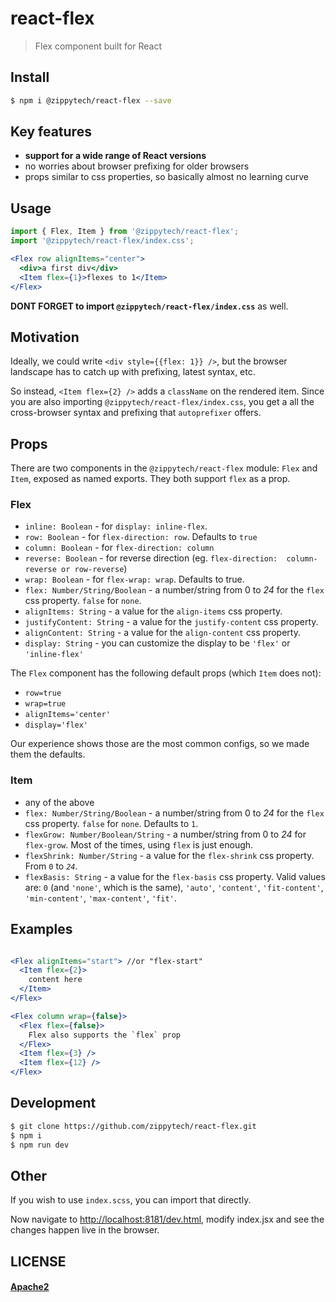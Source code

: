 # react-flex

 > Flex component built for React

## Install

```sh
$ npm i @zippytech/react-flex --save
```

## Key features

 * **support for a wide range of React versions**
 * no worries about browser prefixing for older browsers
 * props similar to css properties, so basically almost no learning curve

## Usage

```jsx
import { Flex, Item } from '@zippytech/react-flex';
import '@zippytech/react-flex/index.css';

<Flex row alignItems="center">
  <div>a first div</div>
  <Item flex={1}>flexes to 1</Item>
</Flex>
```

**DONT FORGET to import `@zippytech/react-flex/index.css`** as well.

## Motivation

Ideally, we could write `<div style={{flex: 1}} />`, but the browser landscape has to catch up with prefixing, latest syntax, etc.

So instead, `<Item flex={2} />` adds a `className` on the rendered item. Since you are also importing `@zippytech/react-flex/index.css`, you get a all the cross-browser syntax and prefixing that `autoprefixer` offers.

## Props

There are two components in the `@zippytech/react-flex` module: `Flex` and `Item`, exposed as named exports. They both support `flex` as a prop.

### Flex

 * `inline: Boolean` - for `display: inline-flex`.
 * `row: Boolean` - for `flex-direction: row`. Defaults to `true`
 * `column: Boolean` - for `flex-direction: column`
 * `reverse: Boolean` - for reverse direction (eg. `flex-direction:  column-reverse or row-reverse`)
 * `wrap: Boolean` - for `flex-wrap: wrap`. Defaults to true.
 * `flex: Number/String/Boolean` - a number/string from 0 to *24* for the `flex` css property. `false` for `none`.
 * `alignItems: String` - a value for the `align-items` css property.
 * `justifyContent: String` - a value for the `justify-content` css property.
 * `alignContent: String` - a value for the `align-content` css property.
 * `display: String` - you can customize the display to be `'flex'` or `'inline-flex'`

The `Flex` component has the following default props (which `Item` does not):

 * `row=true`
 * `wrap=true`
 * `alignItems='center'`
 * `display='flex'`

Our experience shows those are the most common configs, so we made them the defaults.

### Item

* any of the above
* `flex: Number/String/Boolean` - a number/string from 0 to *24* for the `flex` css property. `false` for `none`. Defaults to `1`.
* `flexGrow: Number/Boolean/String` - a number/string from 0 to *24* for `flex-grow`. Most of the times, using `flex` is just enough.
* `flexShrink: Number/String` - a value for the `flex-shrink` css property. From `0` to *`24`*.
* `flexBasis: String` - a value for the `flex-basis` css property. Valid values are: `0` (and `'none'`, which is the same), `'auto'`, `'content'`, `'fit-content'`, `'min-content'`, `'max-content'`, `'fit'`.


## Examples

```jsx

<Flex alignItems="start"> //or "flex-start"
  <Item flex={2}>
    content here
  </Item>
</Flex>

<Flex column wrap={false}>
  <Flex flex={false}>
    Flex also supports the `flex` prop
  </Flex>
  <Item flex={3} />
  <Item flex={12} />
</Flex>
```

## Development

```sh
$ git clone https://github.com/zippytech/react-flex.git
$ npm i
$ npm run dev
```

## Other

If you wish to use `index.scss`, you can import that directly.

Now navigate to [http://localhost:8181/dev.html](http://localhost:8181/dev.html), modify index.jsx and see the changes happen live in the browser.

## LICENSE

#### [Apache2](./LICENSE)
